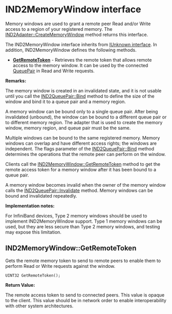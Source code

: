 # IND2MemoryWindow interface
Memory windows are used to grant a remote peer Read and/or Write access to a region of your registered memory.
The [IND2Adapter::CreateMemoryWindow](./IND2Adapter.md#ind2adaptercreatememorywindow) method returns this interface.

The IND2MemoryWindow interface inherits from [IUnknown interface](https://docs.microsoft.com/windows/desktop/api/unknwn/nn-unknwn-iunknown). In addition, IND2MemoryWindow defines the following methods.

- [__GetRemoteToken__](#ind2memorywindowgetremotetoken) -  Retrieves the remote token that allows remote access to the memory window. It can be used by the connected [QueuePair](#./IND2QueuePair.md) in Read and Write requests.

__Remarks:__

The memory window is created in an invalidated state, and it is not usable until you call the [IND2QueuePair::Bind](ind2queuepairbind) method to define the size of the window and bind it to a queue pair and a memory region.

A memory window can be bound only to a single queue pair. After being invalidated (unbound), the window can be bound to a different queue pair or to different memory region. The adapter that is used to create the memory window, memory region, and queue pair must be the same.

Multiple windows can be bound to the same registered memory. Memory windows can overlap and have different access rights; the windows are independent. The flags parameter of the [IND2QueuePair::Bind](ind2queuepairbind) method determines the operations that the remote peer can perform on the window.

Clients call the [IND2MemoryWindow::GetRemoteToken](#ind2memorywindowgetremotetoken) method to get the remote access token for a memory window after it has been bound to a queue pair.

A memory window becomes invalid when the owner of the memory window calls the [IND2QueuePair::Invalidate](#ind2queuepairinvalidate) method. Memory windows can be bound and invalidated repeatedly.

__Implementation notes:__

For InfiniBand devices, Type 2 memory windows should be used to implement IND2MemoryWindow support. Type 1 memory windows can be used, but they are less secure than Type 2 memory windows, and testing may expose this limitation. 

## IND2MemoryWindow::GetRemoteToken
Gets the remote memory token to send to remote peers to enable them to perform Read or Write requests against the window.
```
UINT32 GetRemoteToken();
```
__Return Value:__

The remote access token to send to connected peers. This value is opaque to the client. This value should be in network order to enable interoperability with other system architectures.
